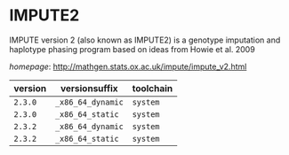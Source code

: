 # IMPUTE2

IMPUTE version 2 (also known as IMPUTE2) is a genotype imputation   and haplotype phasing program based on ideas from Howie et al. 2009

*homepage*: <http://mathgen.stats.ox.ac.uk/impute/impute_v2.html>

version | versionsuffix | toolchain
--------|---------------|----------
``2.3.0`` | ``_x86_64_dynamic`` | ``system``
``2.3.0`` | ``_x86_64_static`` | ``system``
``2.3.2`` | ``_x86_64_dynamic`` | ``system``
``2.3.2`` | ``_x86_64_static`` | ``system``
